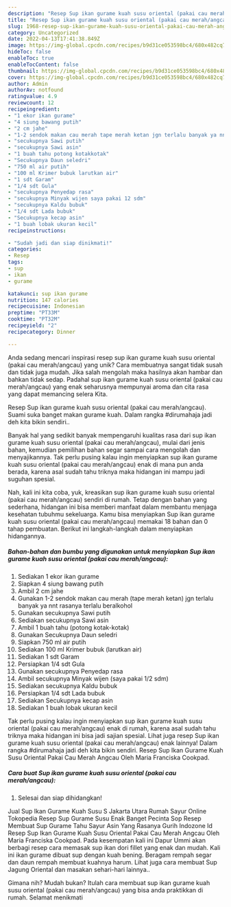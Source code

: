 ```yaml
---
description: "Resep Sup ikan gurame kuah susu oriental (pakai cau merah/angcau) yang Enak"
title: "Resep Sup ikan gurame kuah susu oriental (pakai cau merah/angcau) yang Enak"
slug: 1968-resep-sup-ikan-gurame-kuah-susu-oriental-pakai-cau-merah-angcau-yang-enak
category: Uncategorized
date: 2022-04-13T17:41:38.849Z
image: https://img-global.cpcdn.com/recipes/b9d31ce053598bc4/680x482cq70/sup-ikan-gurame-kuah-susu-oriental-pakai-cau-merahangcau-foto-resep-utama.jpg
hideToc: false
enableToc: true
enableTocContent: false
thumbnail: https://img-global.cpcdn.com/recipes/b9d31ce053598bc4/680x482cq70/sup-ikan-gurame-kuah-susu-oriental-pakai-cau-merahangcau-foto-resep-utama.jpg
cover: https://img-global.cpcdn.com/recipes/b9d31ce053598bc4/680x482cq70/sup-ikan-gurame-kuah-susu-oriental-pakai-cau-merahangcau-foto-resep-utama.jpg
author: Admin
authorAv: notfound
ratingvalue: 4.9
reviewcount: 12
recipeingredient:
- "1 ekor ikan gurame"
- "4 siung bawang putih"
- "2 cm jahe"
- "1-2 sendok makan cau merah tape merah ketan jgn terlalu banyak ya nnt rasanya terlalu beralkohol"
- "secukupnya Sawi putih"
- "secukupnya Sawi asin"
- "1 buah tahu potong kotakkotak"
- "Secukupnya Daun seledri"
- "750 ml air putih"
- "100 ml Krimer bubuk larutkan air"
- "1 sdt Garam"
- "1/4 sdt Gula"
- "secukupnya Penyedap rasa"
- "secukupnya Minyak wijen saya pakai 12 sdm"
- "secukupnya Kaldu bubuk"
- "1/4 sdt Lada bubuk"
- "Secukupnya kecap asin"
- "1 buah lobak ukuran kecil"
recipeinstructions:

- "Sudah jadi dan siap dinikmati!"
categories:
- Resep
tags:
- sup
- ikan
- gurame

katakunci: sup ikan gurame 
nutrition: 147 calories
recipecuisine: Indonesian
preptime: "PT33M"
cooktime: "PT32M"
recipeyield: "2"
recipecategory: Dinner

---
```





Anda sedang mencari inspirasi resep sup ikan gurame kuah susu oriental (pakai cau merah/angcau) yang unik? Cara membuatnya sangat tidak susah dan tidak juga mudah. Jika salah mengolah maka hasilnya akan hambar dan bahkan tidak sedap. Padahal sup ikan gurame kuah susu oriental (pakai cau merah/angcau) yang enak seharusnya mempunyai aroma dan cita rasa yang dapat memancing selera Kita.





Resep Sup ikan gurame kuah susu oriental (pakai cau merah/angcau). Suami suka banget makan gurame kuah. Dalam rangka #dirumahaja jadi deh kita bikin sendiri..

Banyak hal yang sedikit banyak mempengaruhi kualitas rasa dari sup ikan gurame kuah susu oriental (pakai cau merah/angcau), mulai dari jenis bahan, kemudian pemilihan bahan segar sampai cara mengolah dan menyajikannya. Tak perlu pusing kalau ingin menyiapkan sup ikan gurame kuah susu oriental (pakai cau merah/angcau) enak di mana pun anda berada, karena asal sudah tahu triknya maka hidangan ini mampu jadi suguhan spesial.






Nah, kali ini kita coba, yuk, kreasikan sup ikan gurame kuah susu oriental (pakai cau merah/angcau) sendiri di rumah. Tetap dengan bahan yang sederhana, hidangan ini bisa memberi manfaat dalam membantu menjaga kesehatan tubuhmu sekeluarga. Kamu bisa menyiapkan Sup ikan gurame kuah susu oriental (pakai cau merah/angcau) memakai 18 bahan dan 0 tahap pembuatan. Berikut ini langkah-langkah dalam menyiapkan hidangannya.

<!--inarticleads1-->

##### Bahan-bahan dan bumbu yang digunakan untuk menyiapkan Sup ikan gurame kuah susu oriental (pakai cau merah/angcau):

1. Sediakan 1 ekor ikan gurame
1. Siapkan 4 siung bawang putih
1. Ambil 2 cm jahe
1. Gunakan 1-2 sendok makan cau merah (tape merah ketan) jgn terlalu banyak ya nnt rasanya terlalu beralkohol
1. Gunakan secukupnya Sawi putih
1. Sediakan secukupnya Sawi asin
1. Ambil 1 buah tahu (potong kotak-kotak)
1. Gunakan Secukupnya Daun seledri
1. Siapkan 750 ml air putih
1. Sediakan 100 ml Krimer bubuk (larutkan air)
1. Sediakan 1 sdt Garam
1. Persiapkan 1/4 sdt Gula
1. Gunakan secukupnya Penyedap rasa
1. Ambil secukupnya Minyak wijen (saya pakai 1/2 sdm)
1. Sediakan secukupnya Kaldu bubuk
1. Persiapkan 1/4 sdt Lada bubuk
1. Sediakan Secukupnya kecap asin
1. Sediakan 1 buah lobak ukuran kecil


Tak perlu pusing kalau ingin menyiapkan sup ikan gurame kuah susu oriental (pakai cau merah/angcau) enak di rumah, karena asal sudah tahu triknya maka hidangan ini bisa jadi sajian spesial. Lihat juga resep Sup ikan gurame kuah susu oriental (pakai cau merah/angcau) enak lainnya! Dalam rangka #dirumahaja jadi deh kita bikin sendiri. Resep Sup Ikan Gurame Kuah Susu Oriental Pakai Cau Merah Angcau Oleh Maria Franciska Cookpad. 

<!--inarticleads2-->

##### Cara buat Sup ikan gurame kuah susu oriental (pakai cau merah/angcau):


1. Selesai dan siap dihidangkan!

Jual Sup Ikan Gurame Kuah Susu S Jakarta Utara Rumah Sayur Online Tokopedia Resep Sup Gurame Susu Enak Banget Pecinta Sop Resep Membuat Sup Gurame Tahu Sayur Asin Yang Rasanya Gurih Indozone Id Resep Sup Ikan Gurame Kuah Susu Oriental Pakai Cau Merah Angcau Oleh Maria Franciska Cookpad. Pada kesempatan kali ini Dapur Ummi akan berbagi resep cara memasak sup ikan dori fillet yang enak dan mudah. Kali ini ikan gurame dibuat sup dengan kuah bening. Beragam rempah segar dan daun rempah membuat kuahnya harum. Lihat juga cara membuat Sup Jagung Oriental dan masakan sehari-hari lainnya.. 

Gimana nih? Mudah bukan? Itulah cara membuat sup ikan gurame kuah susu oriental (pakai cau merah/angcau) yang bisa anda praktikkan di rumah. Selamat menikmati

